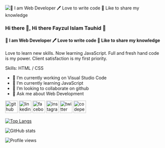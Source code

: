 ![👑 I am Web Developer 🖊️ Love to write code 🎤 Like to share my knowledge](https://scontent.fdac27-1.fna.fbcdn.net/v/t39.30808-6/198825695_352967312975737_2689670264470691428_n.jpg?_nc_cat=101&ccb=1-5&_nc_sid=19026a&_nc_ohc=3sTHv9QVeo4AX87jSHk&_nc_ht=scontent.fdac27-1.fna&oh=9df930e2a2bc3e7ec6f44b0cd9b8b528&oe=61318E9E)


### Hi there 👋,  Hi there Fayzul Islam Tauhid 👋
#### 👑 I am Web Developer 🖊️ Love to write code 🎤 Like to share my knowledge


Love to learn new skills. Now learning JavaScript. Full and fresh hand code is my power. Client satisfaction is my first priority.

Skills:  HTML / CSS

- 🔭 I’m currently working on Visual Studio Code 
- 🌱 I’m currently learning JavaScript 
- 👯 I’m looking to collaborate on github 
- 💬 Ask me about Web Development 


[<img src='https://cdn.jsdelivr.net/npm/simple-icons@3.0.1/icons/github.svg' alt='github' height='40'>](https://github.com/developertauhid)  [<img src='https://cdn.jsdelivr.net/npm/simple-icons@3.0.1/icons/linkedin.svg' alt='linkedin' height='40'>](https://www.linkedin.com/in/fayzul-islam-tauhid-47a8a6218//)  [<img src='https://cdn.jsdelivr.net/npm/simple-icons@3.0.1/icons/facebook.svg' alt='facebook' height='40'>](https://www.facebook.com/mfayzulislamtauhid)  [<img src='https://cdn.jsdelivr.net/npm/simple-icons@3.0.1/icons/instagram.svg' alt='instagram' height='40'>](https://www.instagram.com/tauhid_360/)  [<img src='https://cdn.jsdelivr.net/npm/simple-icons@3.0.1/icons/twitter.svg' alt='twitter' height='40'>](https://twitter.com/developertauhid)  [<img src='https://cdn.jsdelivr.net/npm/simple-icons@3.0.1/icons/codepen.svg' alt='codepen' height='40'>](https://codepen.io/fayzul-islam-tauhid)  

[![Top Langs](https://github-readme-stats.vercel.app/api/top-langs/?username=developertauhid)](https://github.com/anuraghazra/github-readme-stats)

![GitHub stats](https://github-readme-stats.vercel.app/api?username=developertauhid&show_icons=true)  

![Profile views](https://gpvc.arturio.dev/developertauhid)  

